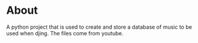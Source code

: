 # About
A python project that is used to create and store a database of music to be used when djing. The files come from youtube.